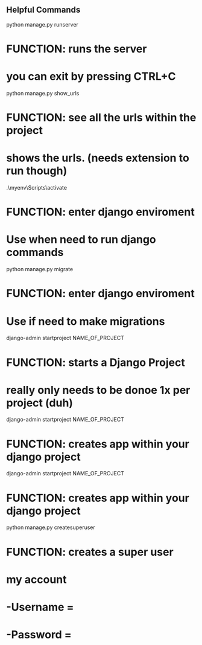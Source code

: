 ## Helpful Commands ## 

python manage.py runserver
#   FUNCTION: runs the server 
#   you can exit by pressing CTRL+C 


python manage.py show_urls
#   FUNCTION: see all the urls within the project
#   shows the urls. (needs extension to run though)


.\myenv\Scripts\activate
#   FUNCTION: enter django enviroment 
#   Use when need to run django commands


python manage.py migrate
#   FUNCTION: enter django enviroment
#   Use if need to make migrations


django-admin startproject NAME_OF_PROJECT
#   FUNCTION: starts a Django Project
#   really only needs to be donoe 1x per project (duh)


django-admin startproject NAME_OF_PROJECT
#   FUNCTION: creates app within your django project 


django-admin startproject NAME_OF_PROJECT
#   FUNCTION: creates app within your django project 


python manage.py createsuperuser
#   FUNCTION: creates a super user 
#   my account 
#   -Username = 
#   -Password = 

